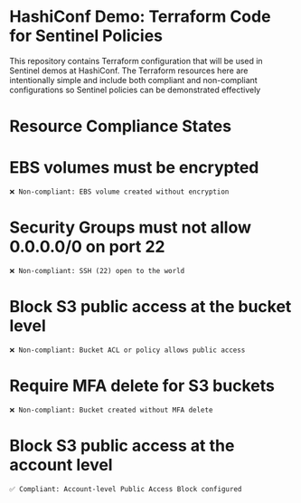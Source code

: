 # HashiConf Demo: Terraform Code for Sentinel Policies
This repository contains Terraform configuration that will be used in Sentinel demos at HashiConf.
The Terraform resources here are intentionally simple and include both compliant and non-compliant configurations so Sentinel policies can be demonstrated effectively

# Resource Compliance States
  # EBS volumes must be encrypted
    ❌ Non-compliant: EBS volume created without encryption
  # Security Groups must not allow 0.0.0.0/0 on port 22
    ❌ Non-compliant: SSH (22) open to the world
  # Block S3 public access at the bucket level
    ❌ Non-compliant: Bucket ACL or policy allows public access
  # Require MFA delete for S3 buckets
    ❌ Non-compliant: Bucket created without MFA delete
  # Block S3 public access at the account level
    ✅ Compliant: Account-level Public Access Block configured
